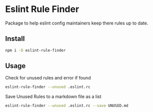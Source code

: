 # Eslint Rule Finder

Package to help eslint config maintainers keep there rules up to date.

## Install

```sh
npm i -D eslint-rule-finder
```

## Usage

Check for unused rules and error if found

```sh
eslint-rule-finder --unused .eslint.rc
```

Save Unused Rules to a markdown file as a list

```sh
eslint-rule-finder --unused .eslint.rc --save UNUSED.md
```
